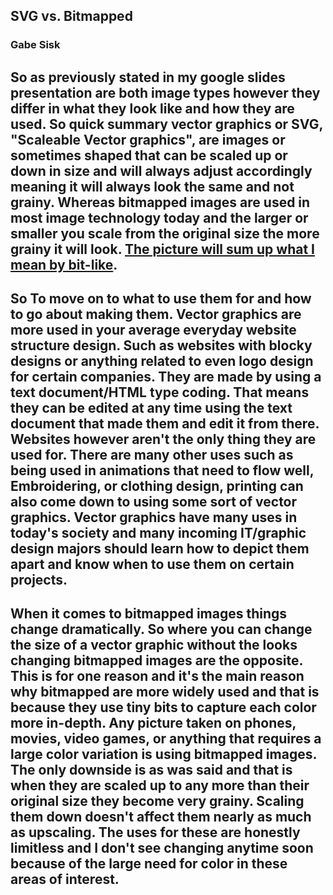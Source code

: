 ## SVG vs. Bitmapped
### Gabe Sisk

So as previously stated in my google slides presentation are both image types however they differ in what they look like and how they are used. So quick summary vector graphics or SVG, "Scaleable Vector graphics", are images or sometimes shaped that can be scaled up or down in size and will always adjust accordingly meaning it will always look the same and not grainy. Whereas bitmapped images are used in most image technology today and the larger or smaller you scale from the original size the more grainy it will look. [The picture will sum up what I mean by bit-like](https://presentationteam.com/bitmap-and-vector-graphics-in-presentations/). 
-
So To move on to what to use them for and how to go about making them. Vector graphics are more used in your average everyday website structure design. Such as websites with blocky designs or anything related to even logo design for certain companies. They are made by using a text document/HTML type coding. That means they can be edited at any time using the text document that made them and edit it from there. Websites however aren't the only thing they are used for. There are many other uses such as being used in animations that need to flow well, Embroidering, or clothing design, printing can also come down to using some sort of vector graphics. Vector graphics have many uses in today's society and many incoming IT/graphic design majors should learn how to depict them apart and know when to use them on certain projects.
-
When it comes to bitmapped images things change dramatically. So where you can change the size of a vector graphic without the looks changing bitmapped images are the opposite. This is for one reason and it's the main reason why bitmapped are more widely used and that is because they use tiny bits to capture each color more in-depth. Any picture taken on phones, movies, video games, or anything that requires a large color variation is using bitmapped images. The only downside is as was said and that is when they are scaled up to any more than their original size they become very grainy. Scaling them down doesn't affect them nearly as much as upscaling. The uses for these are honestly limitless and I don't see changing anytime soon because of the large need for color in these areas of interest.
-

